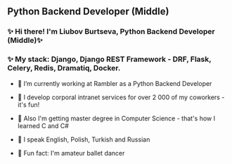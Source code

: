 ##  Python Backend Developer (Middle)

### ✨ Hi there! I'm Liubov Burtseva, Python Backend Developer (Middle)✨ 

### ✨ My stack: Django, Django REST Framework - DRF, Flask, Celery, Redis, Dramatiq, Docker.

- 🌱 I’m currently working at Rambler as a Python Backend Developer
- 🌱 I develop corporal intranet services for over 2 000 of my coworkers - it's fun!
- 🌱 Also I'm getting master degree in Computer Science - that's how I learned C and C#

- 🌱 I speak English, Polish, Turkish and Russian
- 🌱 Fun fact: I'm amateur ballet dancer
